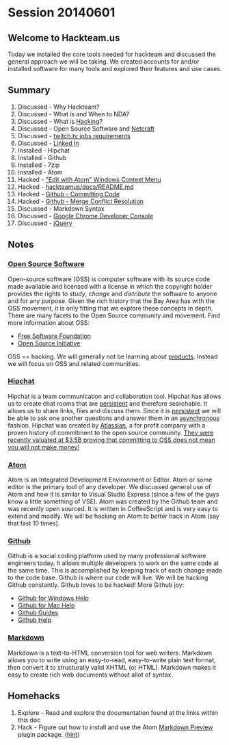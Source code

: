 Session 20140601
================

## Welcome to Hackteam.us
Today we installed the core tools needed for hackteam and discussed the general
approach we will be taking. We created accounts for and/or installed software
for many tools and explored their features and use cases.

## Summary

 1. Discussed - Why Hackteam?
 1. Discussed - What is and When to NDA?
 1. Discussed - What is [Hacking](http://en.wikipedia.org/wiki/Hack_(programmer_subculture))?
 1. Discussed - Open Source Software and [Netcraft](http://news.netcraft.com/archives/2014/05/07/may-2014-web-server-survey.html)
 1. Discussed - [twitch.tv jobs requirements](http://www.twitch.tv/p/jobs)
 1. Discussed - [Linked In](https://www.linkedin.com/)
 1. Installed - Hipchat
 1. Installed - Github
 1. Installed - 7zip
 1. Installed - Atom
 1. Hacked    - ["Edit with Atom" Windows Context Menu]()
 1. Hacked    - [hackteamus/docs/README.md](https://github.com/hackteamus/docs)
 1. Hacked    - [Github - Committing Code](https://help.github.com/articles/making-changes)
 1. Hacked    - [Github - Merge Conflict Resolution](https://help.github.com/articles/resolving-merge-conflicts)
 1. Discussed - Markdown Syntax
 1. Discussed - [Google Chrome Developer Console](https://developer.chrome.com/devtools/docs/console)
 1. Discussed - [jQuery](http://jquery.com/)

## Notes

### [Open Source Software](http://en.wikipedia.org/wiki/Open-source_software)
Open-source software (OSS) is computer software with its source code made
available and licensed with a license in which the copyright holder provides the
rights to *study*, *change* and *distribute* the software to anyone and for any
purpose. Given the rich history that the Bay Area has with the OSS movement, it
is only fitting that we explore these concepts in depth. There are many facets
to the Open Source community and movement. Find more information about OSS:

  * [Free Software Foundation](http://fsf.org/)
  * [Open Source Initiative](http://opensource.org/)

OSS == hacking. We will generally not be learning about [products](http://www.visualstudio.com/).
Instead we will focus on OSS and related communities.

### [Hipchat](https://hipchat.com/)
Hipchat is a team communication and collaboration tool. Hipchat has allows us
to create chat rooms that are [persistent](http://en.wikipedia.org/wiki/Persistence_(computer_science))
and therefore searchable. It allows us to share links, files and discuss them.
Since it is [persistent](http://en.wikipedia.org/wiki/Persistence_(computer_science))
we will be able to ask one another questions and answer them in an
[asynchronous](http://en.wikipedia.org/wiki/Asynchronous_learning) fashion.
Hipchat was created by [Atlassian](https://www.atlassian.com), a for profit
company with a proven history of commitment to the open source community. [They
were recently valuated at $3.5B proving that committing to OSS does not mean you
will not make money!](http://www.forbes.com/sites/alexmorrell/2014/04/09/new-financing-round-for-australian-software-company-atlassian-turns-founders-into-billionaires/)

### [Atom](https://atom.io)
Atom is an Integrated Development Environment or Editor. Atom or some editor is
the primary tool of any developer. We discussed general use of Atom and how it
is similar to Visual Studio Express (since a few of the guys know a little
something of VSE). Atom was created by the Github team and was recently open
sourced. It is written in CoffeeScript and is very easy to extend and modify.
We will be hacking on Atom to better hack in Atom (say that fast 10 times).

### [Github](https://github.com/)
Github is a social coding platform used by many professional software engineers
today. It allows multiple developers to work on the same code at the same time.
This is accomplished by keeping track of each change made to the code base.
Github is where our code will live. We will be hacking Github constantly. Github
loves to be hacked! More Github joy:

 * [Github for Windows Help](https://help.github.com/categories/58/articles)
 * [Github for Mac Help](https://help.github.com/categories/31/articles)
 * [Github Guides](https://guides.github.com/)
 * [Github Help](https://help.github.com/)

### [Markdown](http://daringfireball.net/projects/markdown/)
Markdown is a text-to-HTML conversion tool for web writers. Markdown allows you
to write using an easy-to-read, easy-to-write plain text format, then convert it
to structurally valid XHTML (or HTML). Markdown makes it easy to create rich web
documents without allot of syntax.

## Homehacks

 1. Explore - Read and explore the documentation found at the links within this doc
 1. Hack    - Figure out how to install and use the Atom [Markdown Preview](https://github.com/atom/markdown-preview) plugin package. ([hint](http://joshbranchaud.com/blog/2014/02/27/Installing-Packages-In-Atom-Editor.html))
